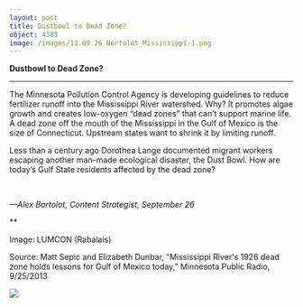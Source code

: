 ```yaml
---
layout: post
title: Dustbowl to Dead Zone?
object: 4383
image: /images/13.09.26_Bortolot_Mississippi-1.png
---
```

**Dustbowl to Dead Zone?**

****

The Minnesota Pollution Control Agency is developing guidelines to reduce fertilizer runoff into the Mississippi River watershed. Why? It promotes algae growth and creates low-oxygen “dead zones” that can’t support marine life. A dead zone off the mouth of the Mississippi in the Gulf of Mexico is the size of Connecticut. Upstream states want to shrink it by limiting runoff. 

Less than a century ago Dorothea Lange documented migrant workers escaping another man-made ecological disaster, the Dust Bowl. How are today’s Gulf State residents affected by the dead zone? 

  

*—Alex Bortolot, Content Strategist, September 26*

**

Image: LUMCON (Rabalais) 

Source: Matt Sepic and Elizabeth Dunbar, “Mississippi River's 1926 dead zone holds lessons for Gulf of Mexico today,” Minnesota Public Radio, 9/25/2013

![]({{siteurl.base}}/images/13.09.26_Bortolot_Mississippi-1.png)
